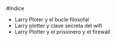 #Indice

* Larry Ploter y el bucle filosofal
* Larry plotter y clave secreta del wifi
* Larry Plotter y el prisionero y el firewall 